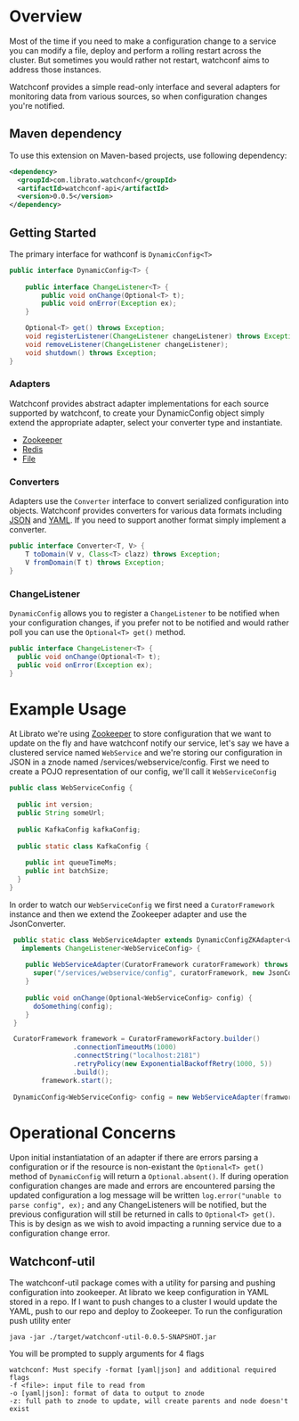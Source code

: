 Overview
=========

Most of the time if you need to make a configuration change to a service you can modify a file, deploy and perform a rolling restart across the cluster. But sometimes you would rather not restart, watchconf aims to address those instances.

Watchconf provides a simple read-only interface and several adapters for monitoring data from various sources, so when configuration changes you're notified.

## Maven dependency

To use this extension on Maven-based projects, use following dependency:

```xml
<dependency>
  <groupId>com.librato.watchconf</groupId>
  <artifactId>watchconf-api</artifactId>
  <version>0.0.5</version>
</dependency>
```

## Getting Started

The primary interface for wathconf is ```DynamicConfig<T>```

```java
public interface DynamicConfig<T> {
    
    public interface ChangeListener<T> {
        public void onChange(Optional<T> t);
        public void onError(Exception ex);
    }

    Optional<T> get() throws Exception;
    void registerListener(ChangeListener changeListener) throws Exception;
    void removeListener(ChangeListener changeListener);
    void shutdown() throws Exception;
}
```

### Adapters

Watchconf provides abstract adapter implementations for each source supported by watchconf, to create your DynamicConfig object simply extend the appropriate adapter, select your converter type and instantiate.

* [Zookeeper](https://github.com/librato/watchconf/blob/master/watchconf-api/src/main/java/com/librato/watchconf/adapter/zookeeper/DynamicConfigZKAdapter.java)
* [Redis](https://github.com/librato/watchconf/blob/master/watchconf-api/src/main/java/com/librato/watchconf/adapter/redis/DynamicConfigRedisAdapter.java)
* [File](https://github.com/librato/watchconf/blob/master/watchconf-api/src/main/java/com/librato/watchconf/adapter/file/DynamicConfigFileAdapter.java)

### Converters

Adapters use the ```Converter``` interface to convert serialized configuration into objects. Watchconf provides converters for various data formats including [JSON](https://github.com/librato/watchconf/blob/master/watchconf-api/src/main/java/com/librato/watchconf/converter/JsonConverter.java) and [YAML](https://github.com/librato/watchconf/blob/master/watchconf-api/src/main/java/com/librato/watchconf/converter/YAMLConverter.java). If you need to support another format simply implement a converter.

```java
public interface Converter<T, V> {
    T toDomain(V v, Class<T> clazz) throws Exception;
    V fromDomain(T t) throws Exception;
}
```

### ChangeListener

```DynamicConfig``` allows you to register a ```ChangeListener``` to be notified when your configuration changes, if you prefer not to be notified and would rather poll you can use the ```Optional<T> get()``` method.

```java
public interface ChangeListener<T> {
  public void onChange(Optional<T> t);
  public void onError(Exception ex);
}
```

# Example Usage

At Librato we're using [Zookeeper](http://zookeeper.apache.org/) to store configuration that we want to update on the fly and have watchconf notify our service, let's say we have a clustered service named ```WebService``` and we're storing our configuration in JSON in a znode named /services/webservice/config. First we need to create a POJO representation of our config, we'll call it ```WebServiceConfig```

```java
public class WebServiceConfig {
  
  public int version;
  public String someUrl;
  
  public KafkaConfig kafkaConfig;
  
  public static class KafkaConfig {
    
    public int queueTimeMs;
    public int batchSize;
  }
}
```

In order to watch our ```WebServiceConfig``` we first need a ```CuratorFramework``` instance and then we extend the Zookeeper adapter and use the JsonConverter.

```java
 public static class WebServiceAdapter extends DynamicConfigZKAdapter<WebServiceConfig> 
   implements ChangeListener<WebServiceConfig> {
    
    public WebServiceAdapter(CuratorFramework curatorFramework) throws Exception {
      super("/services/webservice/config", curatorFramework, new JsonConverter<WebServiceConfig>());
    }
    
    public void onChange(Optional<WebServiceConfig> config) {
      doSomething(config);
    }
 }

 CuratorFramework framework = CuratorFrameworkFactory.builder()
                .connectionTimeoutMs(1000)
                .connectString("localhost:2181")
                .retryPolicy(new ExponentialBackoffRetry(1000, 5))
                .build();
        framework.start();
  
 DynamicConfig<WebServiceConfig> config = new WebServiceAdapter(framwork);
```

# Operational Concerns

Upon initial instantiatation of an adapter if there are errors parsing a configuration or if the resource is non-existant the ```Optional<T> get()``` method of ```DynamicConfig``` will return a ```Optional.absent()```. If during operation configuration changes are made and errors are encountered parsing the updated configuration a log message will be written ```log.error("unable to parse config", ex);``` and any ChangeListeners will be notified, but the previous configuration will still be returned in calls to ```Optional<T> get()```. This is by design as we wish to avoid impacting a running service due to a configuration change error.

## Watchconf-util

The watchconf-util package comes with a utility for parsing and pushing configuration into zookeeper. At librato we keep configuration in YAML stored in a repo. If I want to push changes to a cluster I would update the YAML, push to our repo and deploy to Zookeeper. To run the configuration push utility enter

```java -jar ./target/watchconf-util-0.0.5-SNAPSHOT.jar```

You will be prompted to supply arguments for 4 flags

```
watchconf: Must specify -format [yaml|json] and additional required flags
-f <file>: input file to read from
-o [yaml|json]: format of data to output to znode
-z: full path to znode to update, will create parents and node doesn't exist
```

